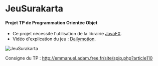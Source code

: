 # JeuSurakarta
#### Projet TP de Programmation Orientée Objet

* Ce projet nécessite l'utilisation de la librairie [JavaFX](https://openjfx.io/).
* Vidéo d'explication du jeu : [Dailymotion](https://www.dailymotion.com/video/xbf5q6).

![JeuSurakarta](http://emmanuel.adam.free.fr/site/IMG/png/surakarta.png)

Consigne du TP : http://emmanuel.adam.free.fr/site/spip.php?article110
